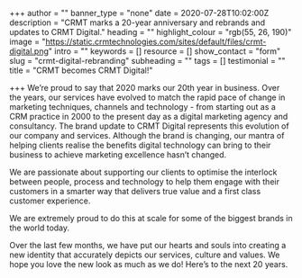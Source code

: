 +++
author = ""
banner_type = "none"
date = 2020-07-28T10:02:00Z
description = "CRMT marks a 20-year anniversary and rebrands and updates to CRMT Digital."
heading = ""
highlight_colour = "rgb(55, 26, 190)"
image = "https://static.crmtechnologies.com/sites/default/files/crmt-digital.png"
intro = ""
keywords = []
resource = []
show_contact = "form"
slug = "crmt-digital-rebranding"
subheading = ""
tags = []
testimonial = ""
title = "CRMT becomes CRMT Digital!"

+++
We’re proud to say that 2020 marks our 20th year in business. Over the years, our services have evolved to match the rapid pace of change in marketing techniques, channels and technology - from starting out as a CRM practice in 2000 to the present day as a digital marketing agency and consultancy. The brand update to CRMT Digital represents this evolution of our company and services. Although the brand is changing, our mantra of helping clients realise the benefits digital technology can bring to their business to achieve marketing excellence hasn’t changed.

We are passionate about supporting our clients to optimise the interlock between people, process and technology to help them engage with their customers in a smarter way that delivers true value and a first class customer experience.

We are extremely proud to do this at scale for some of the biggest brands in the world today.

Over the last few months, we have put our hearts and souls into creating a new identity that accurately depicts our services, culture and values. We hope you love the new look as much as we do! Here’s to the next 20 years.